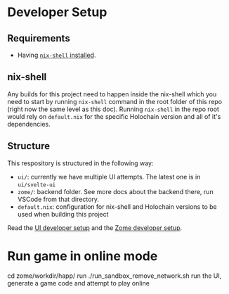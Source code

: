 # Developer Setup

## Requirements

- Having [`nix-shell` installed](https://developer.holochain.org/docs/install/).

## nix-shell

Any builds for this project need to happen inside the nix-shell which you need to start by running `nix-shell` command in the root folder of this repo (right now the same level as this doc). Running `nix-shell` in the repo root would rely on `default.nix` for the specific Holochain version and all of it's dependencies.

## Structure

This respository is structured in the following way:

- `ui/`: currently we have multiple UI attempts. The latest one is in `ui/svelte-ui`
- `zome/`: backend folder. See more docs about the backend there, run VSCode from that directory.
- `default.nix`: configuration for nix-shell and Holochain versions to be used when building this project

Read the [UI developer setup](/ui/svelte-ui/README.md) and the [Zome developer setup](/zome/README.md).


# Run game in online mode

cd zome/workdir/happ/
run ./run_sandbox_remove_network.sh
run the UI, generate a game code and attempt to play online
